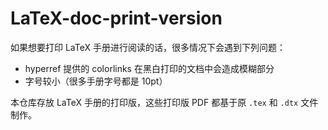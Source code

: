 # LaTeX-doc-print-version

如果想要打印 LaTeX 手册进行阅读的话，很多情况下会遇到下列问题：

+ hyperref 提供的 colorlinks 在黑白打印的文档中会造成模糊部分
+ 字号较小（很多手册字号都是 10pt）

本仓库存放 LaTeX 手册的打印版，这些打印版 PDF 都基于原 `.tex` 和 `.dtx` 文件制作。
